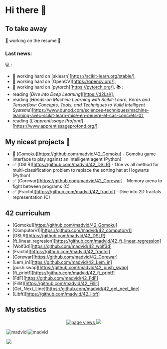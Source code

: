 # Hi there 👋

<!--
**madvid/madvid** is a ✨ _special_ ✨ repository because its `README.md` (this file) appears on your GitHub profile.

Here are some ideas to get you started:

- 🔭 I’m currently working on ...
- 🌱 I’m currently learning ...
- 👯 I’m looking to collaborate on ...
- 🤔 I’m looking for help with ...
- 💬 Ask me about ...
- 📫 How to reach me: ...
- 😄 Pronouns: ...
- ⚡ Fun fact: ...
-->
## To take away
🚧 working on the resume 🚧

### Last news:
💻 :
- 🌱 working hard on [sklearn][https://scikit-learn.org/stable/],
- 🌱 working hard on [OpenCV][https://opencv.org/],
- 🌱 working hard on [pytorch][https://pytorch.org/].
📚 :
- reading [*Dive into Deep Learning*][https://d2l.ai/],
- reading [*Hands-on Machine Learning with Scikit-Learn, Keras and Tensorflow: Concepts, Tools, and Techniques to Vuild Intelligent Systems*][https://www.dunod.com/sciences-techniques/machine-learning-avec-scikit-learn-mise-en-oeuvre-et-cas-concrets-0],
- reading [*L'apprentissage Profond*][https://www.apprentissageprofond.org/].

## My nicest projects 🥳
- 🚧 [Gomoku][https://github.com/madvid/42_Gomoku] - Gomoku game interface to play against an intelligent agent (Python)
- ✅ [DSLR][https://github.com/madvid/42_DSLR] - One vs all method for multi-classification problem to replace the sorting hat at Hogwarts (Python)
- ✅ [Corewar][https://github.com/madvid/42_Corewar] - Memory arena to fight between programs (C)
- ✅ [Fractol][https://github.com/madvid/42_fractol] - Dive into 2D fractals representation (C)

## 42 curriculum
- [Gomoku][https://github.com/madvid/42_Gomoku]
- [Computorv1][https://github.com/madvid/42_computorv1]
- [DSLR][https://github.com/madvid/42_DSLR]
- [ft_linear_regresion][https://github.com/madvid/42_ft_linear_regression]
- [Wolf3d][https://github.com/madvid/42_wolf3d]
- [Fractol][https://github.com/madvid/42_fractol]
- [Corewar][https://github.com/madvid/42_Corewar]
- [Lem_in][https://github.com/madvid/42_Lem_in]
- [push swap][https://github.com/madvid/42_push_swap]
- [ft_printf][https://github.com/madvid/42_ft_printf]
- [FdF][https://github.com/madvid/42_FdF]
- [Fillit][https://github.com/madvid/42_Fillit]
- [Get_Next_Line][https://github.com/madvid/42_get_next_line]
- [Libft][https://github.com/madvid/42_libft]

## My statistics

<p align="center">
   <a href="https://github.com/madvid/madvid">
      <img src="https://komarev.com/ghpvc/?username=madvid&color=blue&style=plastic" alt="page views" />
   </a>
   <a href="https://github.com/madvid?tab=followers">
      <img src="https://img.shields.io/github/followers/madvid?color=green&logo=github&style=plastic" />
   </a>
</p>

<p><img align="center">
   <img src="https://github-readme-stats.vercel.app/api?username=madvid&show_icons=true&count_private=true&theme=dark" alt="madvid" />
   <img src="https://github-readme-stats-olive-nine.vercel.app/api/top-langs/?username=madvid&layout=compact&theme=dark" alt="madvid" />
</p>

<p><img align="center">
	<img src="https://badge42.herokuapp.com/api/stats/mdavid?privacyName=true&privacyEmail=true)](https://github.com/madvid/badge42" />
</p>